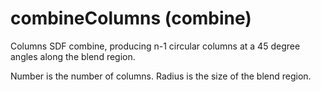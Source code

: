 # combineColumns (combine)

Columns SDF combine, producing n-1 circular columns at a 45 degree angles along the blend region.

Number is the number of columns.
Radius is the size of the blend region.